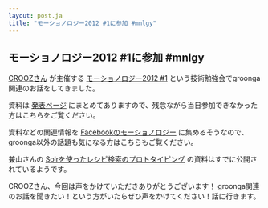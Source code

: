 ```yaml
---
layout: post.ja
title: "モーショノロジー2012 #1に参加 #mnlgy"
---
```

## モーショノロジー2012 #1に参加 #mnlgy

[CROOZさん](http://crooz.co.jp/) が主催する [モーショノロジー2012
#1](http://atnd.org/events/23608)
という技術勉強会でgroonga関連のお話をしてきました。

資料は [発表ページ](/ja/publication/#motionology-2012-1)
にまとめてありますので、残念ながら当日参加できなかった方はこちらをご覧ください。

資料などの関連情報を
[Facebookのモーショノロジー](http://www.facebook.com/motionology)
に集めるそうなので、groonga以外の話題も気になる方はこちらもご覧ください。

兼山さんの
[Solrを使ったレシピ検索のプロトタイピング](http://d.hatena.ne.jp/code46/20120127/p1)
の資料はすでに公開されているようです。

CROOZさん、今回は声をかけていただきありがとうございます！
groonga関連のお話を聞きたい！という方がいたらぜひ声をかけてください！話に行きます。
